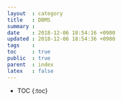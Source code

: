 ```yaml
---
layout  : category
title   : DBMS
summary : 
date    : 2018-12-06 18:54:16 +0900
updated : 2018-12-06 18:54:36 +0900
tags    : 
toc     : true
public  : true
parent  : index
latex   : false
---
```

* TOC
{:toc}

# 
